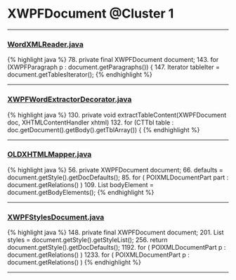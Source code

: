 # XWPFDocument @Cluster 1

***

### [WordXMLReader.java](https://searchcode.com/codesearch/view/46076962/)
{% highlight java %}
78. private final XWPFDocument document;
143.     for (XWPFParagraph p : document.getParagraphs()) {
147.     Iterator<XWPFTable> tableIter = document.getTablesIterator();
{% endhighlight %}

***

### [XWPFWordExtractorDecorator.java](https://searchcode.com/codesearch/view/111785573/)
{% highlight java %}
130. private void extractTableContent(XWPFDocument doc, XHTMLContentHandler xhtml)
132.     for (CTTbl table : doc.getDocument().getBody().getTblArray()) {
{% endhighlight %}

***

### [OLDXHTMLMapper.java](https://searchcode.com/codesearch/view/12208721/)
{% highlight java %}
56. private XWPFDocument document;
66.         defaults = document.getStyle().getDocDefaults();
85.     for ( POIXMLDocumentPart part : document.getRelations() )
109.         List<IBodyElement> bodyElement = document.getBodyElements();
{% endhighlight %}

***

### [XWPFStylesDocument.java](https://searchcode.com/codesearch/view/96672666/)
{% highlight java %}
148. private final XWPFDocument document;
201.     List<CTStyle> styles = document.getStyle().getStyleList();
256.         return document.getStyle().getDocDefaults();
1192.     for ( POIXMLDocumentPart p : document.getRelations() )
1233.         for ( POIXMLDocumentPart p : document.getRelations() )
{% endhighlight %}

***

